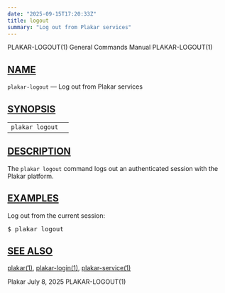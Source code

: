 ```yaml
---
date: "2025-09-15T17:20:33Z"
title: logout
summary: "Log out from Plakar services"
---
```

<div class="head" role="doc-pageheader" aria-label="Manual header
  line"><span class="head-ltitle">PLAKAR-LOGOUT(1)</span>
  <span class="head-vol">General Commands Manual</span>
  <span class="head-rtitle">PLAKAR-LOGOUT(1)</span></div>
<main class="manual-text">
<section class="Sh">
<h2 class="Sh" id="NAME"><a class="permalink" href="#NAME">NAME</a></h2>
<p class="Pp"><code class="Nm">plakar-logout</code> &#x2014;
    <span class="Nd" role="doc-subtitle">Log out from Plakar services</span></p>
</section>
<section class="Sh">
<h2 class="Sh" id="SYNOPSIS"><a class="permalink" href="#SYNOPSIS">SYNOPSIS</a></h2>
<table class="Nm">
  <tr>
    <td><code class="Nm">plakar logout</code></td>
    <td></td>
  </tr>
</table>
</section>
<section class="Sh">
<h2 class="Sh" id="DESCRIPTION"><a class="permalink" href="#DESCRIPTION">DESCRIPTION</a></h2>
<p class="Pp">The <code class="Nm">plakar logout</code> command logs out an
    authenticated session with the Plakar platform.</p>
</section>
<section class="Sh">
<h2 class="Sh" id="EXAMPLES"><a class="permalink" href="#EXAMPLES">EXAMPLES</a></h2>
<p class="Pp">Log out from the current session:</p>
<div class="Bd Pp Bd-indent Li">
<pre>$ plakar logout</pre>
</div>
</section>
<section class="Sh">
<h2 class="Sh" id="SEE_ALSO"><a class="permalink" href="#SEE_ALSO">SEE
  ALSO</a></h2>
<p class="Pp"><a class="Xr" href="../plakar/" aria-label="plakar, section
    1">plakar(1)</a>,
    <a class="Xr" href="../plakar-login/" aria-label="plakar-login, section
    1">plakar-login(1)</a>,
    <a class="Xr" href="../plakar-service/" aria-label="plakar-service, section
    1">plakar-service(1)</a></p>
</section>
</main>
<div class="foot" role="doc-pagefooter" aria-label="Manual footer
  line"><span class="foot-left">Plakar</span> <span class="foot-date">July 8,
  2025</span> <span class="foot-right">PLAKAR-LOGOUT(1)</span></div>
